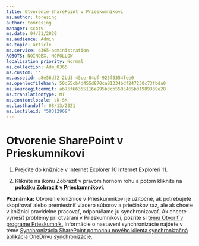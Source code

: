 ```yaml
---
title: Otvorenie SharePoint v Prieskumníkovi
ms.author: toresing
author: tomresing
manager: scotv
ms.date: 04/21/2020
ms.audience: Admin
ms.topic: article
ms.service: o365-administration
ROBOTS: NOINDEX, NOFOLLOW
localization_priority: Normal
ms.collection: Adm_O365
ms.custom: ''
ms.assetid: a8e56d32-2bd3-43ce-84df-925f6354fee0
ms.openlocfilehash: 50d55cb4d455d870ca81334bdf247230c73fbda0
ms.sourcegitcommit: ab75f66355116e995b3cb5505465b31989339e28
ms.translationtype: MT
ms.contentlocale: sk-SK
ms.lasthandoff: 08/13/2021
ms.locfileid: "58312968"
---
```

# <a name="open-a-sharepoint-library-in-file-explorer"></a>Otvorenie SharePoint v Prieskumníkovi

1. Prejdite do knižnice v Internet Explorer 10 Internet Exploreri 11. 
    
2. Kliknite na ikonu Zobraziť v pravom hornom rohu a potom kliknite na **položku Zobraziť v Prieskumníkovi**.
    
**Poznámka:** Otvorenie knižnice v Prieskumníkovi je užitočné, ak potrebujete skopírovať alebo premiestniť viacero súborov a priečinkov raz, ale ak chcete v knižnici pravidelne pracovať, odporúčame ju synchronizovať. Ak chcete vyriešiť problémy pri otváraní v Prieskumníkovi, pozrite si [tému Otvoriť v programe Prieskumník.](https://go.microsoft.com/fwlink/?linkid=871665) Informácie o nastavení synchronizácie nájdete v téme [Synchronizácia SharePoint pomocou nového klienta synchronizačná aplikácia OneDrivu synchronizácie.](https://go.microsoft.com/fwlink/?linkid=871666) 
  

